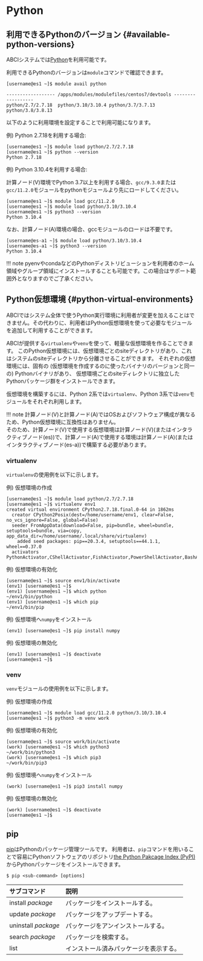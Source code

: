 # Python

## 利用できるPythonのバージョン {#available-python-versions}

ABCIシステムでは[Python](https://www.python.org/)を利用可能です。

利用できるPythonのバージョンは`module`コマンドで確認できます。

```
[username@es1 ~]$ module avail python

------------------ /apps/modules/modulefiles/centos7/devtools ------------------
python/2.7/2.7.18  python/3.10/3.10.4 python/3.7/3.7.13  python/3.8/3.8.13
```

以下のように利用環境を設定することで利用可能になります。

例) Python 2.7.18を利用する場合:

```
[username@es1 ~]$ module load python/2.7/2.7.18
[username@es1 ~]$ python --version
Python 2.7.18
```

例) Python 3.10.4を利用する場合:

計算ノード(V)環境でPython 3.7以上を利用する場合、`gcc/9.3.0`または`gcc/11.2.0`モジュールをpythonモジュールより先にロードしてください。

```
[username@es1 ~]$ module load gcc/11.2.0
[username@es1 ~]$ module load python/3.10/3.10.4
[username@es1 ~]$ python3 --version
Python 3.10.4
```

なお、計算ノード(A)環境の場合、gccモジュールのロードは不要です。

```
[username@es-a1 ~]$ module load python/3.10/3.10.4
[username@es-a1 ~]$ python3 --version
Python 3.10.4
```

!!! note
    pyenvやcondaなどのPythonディストリビューションを利用者のホーム領域やグループ領域にインストールすることも可能です。この場合はサポート範囲外となりますのでご了承ください。

## Python仮想環境 {#python-virtual-environments}

ABCIではシステム全体で使うPython実行環境に利用者が変更を加えることはできません。その代わりに、利用者はPython仮想環境を使って必要なモジュールを追加して利用することができます。

ABCIが提供する`virtualenv`や`venv`を使って、軽量な仮想環境を作ることできます。
このPython仮想環境には、仮想環境ごとのsiteディレクトリがあり、これはシステムのsiteディレクトリから分離させることができます。
それぞれの仮想環境には、固有の (仮想環境を作成するのに使ったバイナリのバージョンと同一の) Pythonバイナリがあり、
仮想環境ごとのsiteディレクトリに独立したPythonパッケージ群をインストールできます。

仮想環境を構築するには、Python 2系では`virtualenv`、Python 3系では`venv`モジュールをそれぞれ利用します。

!!! note
     計算ノード(V)と計算ノード(A)ではOSおよびソフトウェア構成が異なるため、Python仮想環境に互換性はありません。<br>
     そのため、計算ノード(V)で使用する仮想環境は計算ノード(V)(またはインタラクティブノード(es))で、計算ノード(A)で使用する環境は計算ノード(A)(またはインタラクティブノード(es-a))で構築する必要があります。

### virtualenv

`virtualenv`の使用例を以下に示します。

例) 仮想環境の作成

```
[username@es1 ~]$ module load python/2.7/2.7.18
[username@es1 ~]$ virtualenv env1
created virtual environment CPython2.7.18.final.0-64 in 1862ms
  creator CPython2Posix(dest=/home/username/env1, clear=False, no_vcs_ignore=False, global=False)
  seeder FromAppData(download=False, pip=bundle, wheel=bundle, setuptools=bundle, via=copy, app_data_dir=/home/username/.local/share/virtualenv)
    added seed packages: pip==20.3.4, setuptools==44.1.1, wheel==0.37.0
  activators PythonActivator,CShellActivator,FishActivator,PowerShellActivator,BashActivator
```

例) 仮想環境の有効化

```
[username@es1 ~]$ source env1/bin/activate
(env1) [username@es1 ~]$
(env1) [username@es1 ~]$ which python
~/env1/bin/python
(env1) [username@es1 ~]$ which pip
~/env1/bin/pip
```

例) 仮想環境へ`numpy`をインストール

```
(env1) [username@es1 ~]$ pip install numpy
```

例) 仮想環境の無効化

```
(env1) [username@es1 ~]$ deactivate
[username@es1 ~]$
```

### venv

`venv`モジュールの使用例を以下に示します。

例) 仮想環境の作成

```
[username@es1 ~]$ module load gcc/11.2.0 python/3.10/3.10.4
[username@es1 ~]$ python3 -m venv work
```

例) 仮想環境の有効化

```
[username@es1 ~]$ source work/bin/activate
(work) [username@es1 ~]$ which python3
~/work/bin/python3
(work) [username@es1 ~]$ which pip3
~/work/bin/pip3
```

例) 仮想環境へ`numpy`をインストール

```
(work) [username@es1 ~]$ pip3 install numpy
```

例) 仮想環境の無効化

```
(work) [username@es1 ~]$ deactivate
[username@es1 ~]$
```

## pip

[pip](https://pip.pypa.io/en/stable/)はPythonのパッケージ管理ツールです。
利用者は、`pip`コマンドを用いることで容易にPythonソフトウェアのリポジトリ[the Python Pakcage Index (PyPI)](https://pypi.org/)からPythonパッケージをインストールできます。

```
$ pip <sub-command> [options]
```

| サブコマンド | 説明 |
|:--|:--|
| install *package* | パッケージをインストールする。 |
| update *package* | パッケージをアップデートする。 |
| uninstall *package* | パッケージをアンインストールする。 |
| search *package* | パッケージを検索する。 |
| list | インストール済みパッケージを表示する。 |
